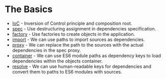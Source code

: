 # The Basics

* [IoC](./ioc/README.md) - Inversion of Control principle and composition root.
* [spec](./spec/README.md) - Use destructuring assignment in dependencies specification.
* [factory](./factory/README.md) - Use factories to create objects in the application.
* [import](./import/README.md) - We can use paths to import sources as dependencies.
* [proxy](./proxy/README.md) - We can replace the path to the sources with the actual dependencies in the spec proxy.
* [container](./container/README.md) - We can use ES6 module paths as dependency keys to load dependencies within the
  objects container.
* [resolve](./resolve/README.md) - We can use human-readable keys for dependencies and convert them to paths to ES6
  modules with sources.
